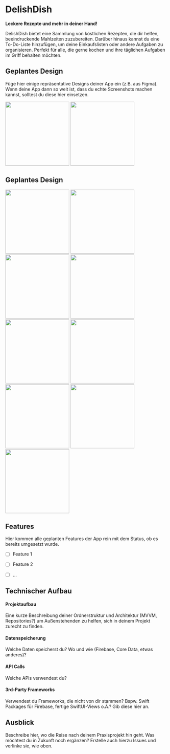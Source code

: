 # DelishDish

**Leckere Rezepte und mehr in deiner Hand!**

DelishDish bietet eine Sammlung von köstlichen Rezepten, die dir helfen, beeindruckende Mahlzeiten zuzubereiten. 
Darüber hinaus kannst du eine To-Do-Liste hinzufügen, um deine Einkaufslisten oder andere Aufgaben zu organisieren. 
Perfekt für alle, die gerne kochen und ihre täglichen Aufgaben im Griff behalten möchten.

## Geplantes Design
Füge hier einige repräsentative Designs deiner App ein (z.B. aus Figma).
Wenn deine App dann so weit ist, dass du echte Screenshots machen kannst, solltest du diese hier einsetzen.
<p>
  <img src="./img/DelishDish - LoginView - Anmelden_1.png" width="200">
  <img src="./img/DelishDish - LoginView - Registieren_2.png" width="200">
</p>
  
  ## Geplantes Design
  <p>
  <img src="./img/DelsihDish - RecipesListView_3.png" width="200">
  <img src="./img/DelishDish - RecpeListDetailsView - Ingredient_4.png" width="200">
  <img src="./img/DelishDish - RecpeListDetailsView - Measure_5.png" width="200">
  <img src="./img/DelsihDish - RecipesListView_3.png" width="200">
  <img src="./img/DelsihDish - RecipesListView_3.png" width="200">
  <img src="./img/DelsihDish - RecipesListView_3.png" width="200">
  <img src="./img/DelsihDish - RecipesListView_3.png" width="200">
  <img src="./img/DelsihDish - RecipesListView_3.png" width="200">
  <img src="./img/DelsihDish - RecipesListView_3.png" width="200">
</p>


## Features
Hier kommen alle geplanten Features der App rein mit dem Status, ob es bereits umgesetzt wurde.

- [ ] Feature 1
- [ ] Feature 2
- [ ] ...


## Technischer Aufbau

#### Projektaufbau
Eine kurze Beschreibung deiner Ordnerstruktur und Architektur (MVVM, Repositories?) um Außenstehenden zu helfen, sich in deinem Projekt zurecht zu finden.

#### Datenspeicherung
Welche Daten speicherst du? Wo und wie (Firebase, Core Data, etwas anderes)?

#### API Calls
Welche APIs verwendest du?

#### 3rd-Party Frameworks
Verwendest du Frameworks, die nicht von dir stammen? Bspw. Swift Packages für Firebase, fertige SwiftUI-Views o.Ä.? Gib diese hier an.


## Ausblick
Beschreibe hier, wo die Reise nach deinem Praxisprojekt hin geht. Was möchtest du in Zukunft noch ergänzen? Erstelle auch hierzu Issues und verlinke sie, wie oben.
 

